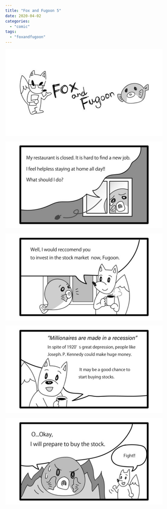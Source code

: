 ```yaml
---
title: "Fox and Fugoon 5"
date: 2020-04-02
categories: 
  - "comic"
tags: 
  - "foxandfugoon"
---
```


![](images/title_Fox_and_Fugoon.jpg)

![](images/5.1.jpeg)

![](images/5.2.jpeg)

![](images/5.3.jpeg)

![](images/5.4.jpeg)
